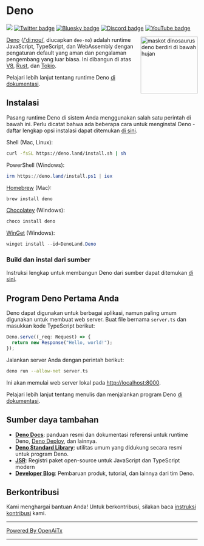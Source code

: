 # Deno

[![](https://img.shields.io/crates/v/deno.svg)](https://crates.io/crates/deno)
[![Twitter badge][]][Twitter link] [![Bluesky badge][]][Bluesky link]
[![Discord badge][]][Discord link] [![YouTube badge][]][YouTube link]

<img align="right" src="https://deno.land/logo.svg" height="150px" alt="maskot dinosaurus deno berdiri di bawah hujan">

[Deno](https://deno.com)
([/ˈdiːnoʊ/](https://ipa-reader.com/?text=%CB%88di%CB%90no%CA%8A), diucapkan
`dee-no`) adalah runtime JavaScript, TypeScript, dan WebAssembly dengan pengaturan default yang aman dan pengalaman pengembang yang luar biasa. Ini dibangun di atas [V8](https://v8.dev/),
[Rust](https://www.rust-lang.org/), dan [Tokio](https://tokio.rs/).

Pelajari lebih lanjut tentang runtime Deno
[di dokumentasi](https://docs.deno.com/runtime/manual).

## Instalasi

Pasang runtime Deno di sistem Anda menggunakan salah satu perintah di bawah ini. Perlu dicatat bahwa ada beberapa cara untuk menginstal Deno - daftar lengkap opsi instalasi dapat ditemukan
[di sini](https://docs.deno.com/runtime/manual/getting_started/installation).

Shell (Mac, Linux):

```sh
curl -fsSL https://deno.land/install.sh | sh
```

PowerShell (Windows):

```powershell
irm https://deno.land/install.ps1 | iex
```

[Homebrew](https://formulae.brew.sh/formula/deno) (Mac):

```sh
brew install deno
```

[Chocolatey](https://chocolatey.org/packages/deno) (Windows):

```powershell
choco install deno
```

[WinGet](https://winstall.app/apps/DenoLand.Deno) (Windows):

```powershell
winget install --id=DenoLand.Deno
```

### Build dan instal dari sumber

Instruksi lengkap untuk membangun Deno dari sumber dapat ditemukan
[di sini](https://github.com/denoland/deno/blob/main/.github/CONTRIBUTING.md#building-from-source).

## Program Deno Pertama Anda

Deno dapat digunakan untuk berbagai aplikasi, namun paling umum digunakan untuk membuat web server. Buat file bernama `server.ts` dan masukkan kode TypeScript berikut:

```ts
Deno.serve((_req: Request) => {
  return new Response("Hello, world!");
});
```

Jalankan server Anda dengan perintah berikut:

```sh
deno run --allow-net server.ts
```

Ini akan memulai web server lokal pada
[http://localhost:8000](http://localhost:8000).

Pelajari lebih lanjut tentang menulis dan menjalankan program Deno
[di dokumentasi](https://docs.deno.com/runtime/manual).

## Sumber daya tambahan

- **[Deno Docs](https://docs.deno.com)**: panduan resmi dan dokumentasi referensi untuk
  runtime Deno, [Deno Deploy](https://deno.com/deploy), dan lainnya.
- **[Deno Standard Library](https://jsr.io/@std)**: utilitas umum yang didukung secara resmi untuk program Deno.
- **[JSR](https://jsr.io/)**: Registri paket open-source untuk JavaScript dan TypeScript modern
- **[Developer Blog](https://deno.com/blog)**: Pembaruan produk, tutorial, dan
  lainnya dari tim Deno.

## Berkontribusi

Kami menghargai bantuan Anda! Untuk berkontribusi, silakan baca
[instruksi kontribusi](.github/CONTRIBUTING.md) kami.

[Build status - Cirrus]: https://github.com/denoland/deno/workflows/ci/badge.svg?branch=main&event=push
[Build status]: https://github.com/denoland/deno/actions
[Twitter badge]: https://img.shields.io/twitter/follow/deno_land.svg?style=social&label=Follow
[Twitter link]: https://twitter.com/intent/follow?screen_name=deno_land
[Bluesky badge]: https://img.shields.io/badge/Follow-whitesmoke?logo=bluesky
[Bluesky link]: https://bsky.app/profile/deno.land
[YouTube badge]: https://img.shields.io/youtube/channel/subscribers/UCqC2G2M-rg4fzg1esKFLFIw?style=social
[YouTube link]: https://www.youtube.com/@deno_land
[Discord badge]: https://img.shields.io/discord/684898665143206084?logo=discord&style=social
[Discord link]: https://discord.gg/deno

---

[Powered By OpenAiTx](https://github.com/OpenAiTx/OpenAiTx)

---